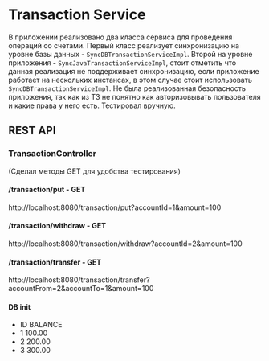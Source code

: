 # Transaction Service

В приложении реализовано два класса сервиса для проведения операций со счетами. Первый класс реализует синхронизацию 
на уровне базы данных - `SyncDBTransactionServiceImpl`. Второй на уровне приложения - `SyncJavaTransactionServiceImpl`, 
стоит отметить что данная реализация не поддерживает синхронизацию, если приложение работает на нескольких инстансах, 
в этом случае стоит использовать `SyncDBTransactionServiceImpl`. 
Не была реализованная безопасность приложения, так как из ТЗ не понятно как авторизовывать пользователя и какие права у него есть.
Тестировал вручную.

## REST API

### TransactionController

(Сделал методы GET для удобства тестирования)
#### /transaction/put - GET
http://localhost:8080/transaction/put?accountId=1&amount=100

#### /transaction/withdraw - GET
http://localhost:8080/transaction/withdraw?accountId=2&amount=100

#### /transaction/transfer - GET
http://localhost:8080/transaction/transfer?accountFrom=2&accountTo=1&amount=100

#### DB init
- ID BALANCE  
- 1	100.00
- 2	200.00
- 3	300.00
